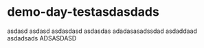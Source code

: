 # demo-day-testasdasdads
asdasd
asdasd
asdasdasd
asdasdas
adadasasadssdad
asdaddaad
asdadsads
ADSASDASD
